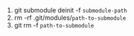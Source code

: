 1. git submodule deinit -f `submodule-path`
2. rm -rf .git/modules/`path-to-submodule`
3. git rm -f `path-to-submodule`